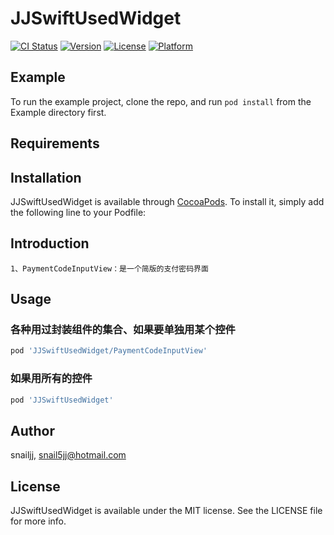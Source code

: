 # JJSwiftUsedWidget

[![CI Status](https://img.shields.io/travis/snailjj/JJSwiftUsedWidget.svg?style=flat)](https://travis-ci.org/snailjj/JJSwiftUsedWidget)
[![Version](https://img.shields.io/cocoapods/v/JJSwiftUsedWidget.svg?style=flat)](https://cocoapods.org/pods/JJSwiftUsedWidget)
[![License](https://img.shields.io/cocoapods/l/JJSwiftUsedWidget.svg?style=flat)](https://cocoapods.org/pods/JJSwiftUsedWidget)
[![Platform](https://img.shields.io/cocoapods/p/JJSwiftUsedWidget.svg?style=flat)](https://cocoapods.org/pods/JJSwiftUsedWidget)

## Example

To run the example project, clone the repo, and run `pod install` from the Example directory first.

## Requirements

## Installation

JJSwiftUsedWidget is available through [CocoaPods](https://cocoapods.org). To install
it, simply add the following line to your Podfile:

## Introduction

    1、PaymentCodeInputView：是一个简版的支付密码界面

## Usage

### 各种用过封装组件的集合、如果要单独用某个控件

```ruby
pod 'JJSwiftUsedWidget/PaymentCodeInputView'
```
### 如果用所有的控件
```ruby
pod 'JJSwiftUsedWidget'
```

## Author

snailjj, snail5jj@hotmail.com

## License

JJSwiftUsedWidget is available under the MIT license. See the LICENSE file for more info.
